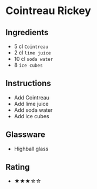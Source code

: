 # Cointreau Rickey

## Ingredients
- 5 cl `Cointreau`
- 2 cl `lime juice`
- 10 cl `soda water`
- 8 `ice cubes`

## Instructions
- Add Cointreau
- Add lime juice
- Add soda water
- Add ice cubes

## Glassware
- Highball glass

## Rating
- ★★★☆☆